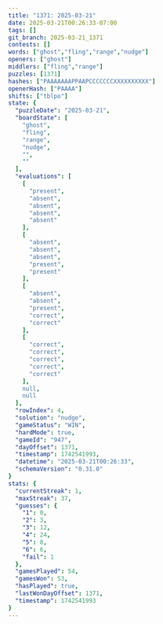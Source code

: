 ```yaml
---
title: "1371: 2025-03-21"
date: 2025-03-21T00:26:33-07:00
tags: []
git_branch: 2025-03-21_1371
contests: []
words: ["ghost","fling","range","nudge"]
openers: ["ghost"]
middlers: ["fling","range"]
puzzles: [1371]
hashes: ["PAAAAAAAPPAAPCCCCCCCXXXXXXXXXX"]
openerHash: ["PAAAA"]
shifts: ["tblpo"]
state: {
  "puzzleDate": "2025-03-21",
  "boardState": [
    "ghost",
    "fling",
    "range",
    "nudge",
    "",
    ""
  ],
  "evaluations": [
    [
      "present",
      "absent",
      "absent",
      "absent",
      "absent"
    ],
    [
      "absent",
      "absent",
      "absent",
      "present",
      "present"
    ],
    [
      "absent",
      "absent",
      "present",
      "correct",
      "correct"
    ],
    [
      "correct",
      "correct",
      "correct",
      "correct",
      "correct"
    ],
    null,
    null
  ],
  "rowIndex": 4,
  "solution": "nudge",
  "gameStatus": "WIN",
  "hardMode": true,
  "gameId": "947",
  "dayOffset": 1371,
  "timestamp": 1742541993,
  "datetime": "2025-03-21T00:26:33",
  "schemaVersion": "0.31.0"
}
stats: {
  "currentStreak": 1,
  "maxStreak": 37,
  "guesses": {
    "1": 0,
    "2": 3,
    "3": 12,
    "4": 24,
    "5": 8,
    "6": 6,
    "fail": 1
  },
  "gamesPlayed": 54,
  "gamesWon": 53,
  "hasPlayed": true,
  "lastWonDayOffset": 1371,
  "timestamp": 1742541993
}
---
```

<!-- more -->
